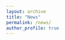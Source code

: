 ```yaml
---
layout: archive
title: "News"
permalink: /news/
author_profile: true
---
```


<!-- 自定义CSS可放入assets/css/custom.css中 -->
<style>
  .gallery-container {
    display: flex;
    flex-wrap: wrap;
    gap: 20px;
  }
  .gallery-item {
    width: calc(33.333% - 20px);
    border: 1px solid #ddd;
    border-radius: 8px;
    overflow: hidden;
    text-align: center;
  }
  .gallery-item img {
    width: 100%;
    height: auto;
    display: block;
  }
  .tags {
    margin-top: 10px;
  }
  .tag-button {
    margin: 5px;
    padding: 6px 12px;
    border: none;
    border-radius: 4px;
    background-color: #eee;
    cursor: pointer;
  }
  .tag-button.active {
    background-color: #007bff;
    color: white;
  }
  @media (max-width: 768px) {
    .gallery-item {
      width: 100%;
    }
  }
</style>

<!-- Tag 过滤按钮 -->
<div id="tag-buttons" style="margin-bottom: 20px;"></div>

<!-- 图片展示区 -->
<div class="gallery-container" id="gallery"></div>

<!-- JavaScript 逻辑 -->
<script>
  const images = [
    { src: "/images/profile.jpg", title: "实验室合影", tags: ["团队", "活动"] }
  ];

  const tagButtonsContainer = document.getElementById("tag-buttons");
  const gallery = document.getElementById("gallery");

  const allTags = Array.from(new Set(images.flatMap(img => img.tags)));
  let currentTag = "全部";

  function renderButtons() {
    tagButtonsContainer.innerHTML = "";
    const tags = ["全部", ...allTags];
    tags.forEach(tag => {
      const btn = document.createElement("button");
      btn.innerText = tag;
      btn.className = "tag-button" + (tag === currentTag ? " active" : "");
      btn.onclick = () => {
        currentTag = tag;
        renderButtons();
        renderGallery();
      };
      tagButtonsContainer.appendChild(btn);
    });
  }

  function renderGallery() {
    gallery.innerHTML = "";
    images
      .filter(img => currentTag === "全部" || img.tags.includes(currentTag))
      .forEach(img => {
        const item = document.createElement("div");
        item.className = "gallery-item";
        item.innerHTML = `
          <img src="${img.src}" alt="${img.title}">
          <p style="padding: 10px 5px; font-weight: bold;">${img.title}</p>
        `;
        gallery.appendChild(item);
      });
  }

  renderButtons();
  renderGallery();
</script>
